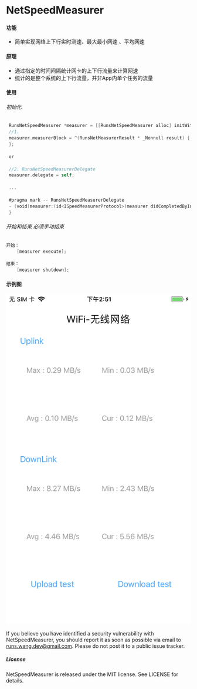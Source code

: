 # NetSpeedMeasurer
#### 功能
* 简单实现网络上下行实时测速、最大最小网速 、平均网速

#### 原理
* 通过指定的时间间隔统计网卡的上下行流量来计算网速
* 统计的是整个系统的上下行流量，并非App内单个任务的流量

#### 使用
###### 初始化
```swift 
 RunsNetSpeedMeasurer *measurer = [[RunsNetSpeedMeasurer alloc] initWithAccuracyLevel:5 interval:1.0];
 //1.
 measurer.measurerBlock = ^(RunsNetMeasurerResult * _Nonnull result) {
 };
 
 or
 
 //2. RunsNetSpeedMeasurerDelegate
 measurer.delegate = self;
 
 ...
 
 #pragma mark -- RunsNetSpeedMeasurerDelegate
 - (void)measurer:(id<ISpeedMeasurerProtocol>)measurer didCompletedByInterval:(RunsNetMeasurerResult *)result {
 }
```

###### 开始和结束 必须手动结束
```Java
开始：
    [measurer execute];

结束：
    [measurer shutdown];
```

#### 示例图

![IMG_0012.PNG](./IMG_0012.PNG)

If you believe you have identified a security vulnerability with NetSpeedMeasurer, you should report it as soon as possible via email to runs.wang.dev@gmail.com. Please do not post it to a public issue tracker.

##### License

NetSpeedMeasurer is released under the MIT license. See LICENSE for details.



